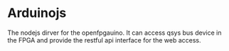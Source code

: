 # Arduinojs
The nodejs dirver for the openfpgauino. It can access qsys bus device in the FPGA and provide the restful api interface for the web access.

